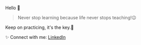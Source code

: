 Hello 👋
>Never stop learning
>because life never stops teaching!😉

Keep on practicing, it's the key.🔑 

✨ Connect with me:
[LinkedIn](https://www.linkedin.com/in/shagunmishra)




